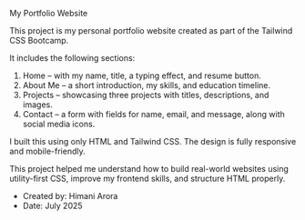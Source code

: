 My Portfolio Website

This project is my personal portfolio website created as part of the Tailwind CSS Bootcamp.

It includes the following sections:
1. Home – with my name, title, a typing effect, and resume button.
2. About Me – a short introduction, my skills, and education timeline.
3. Projects – showcasing three projects with titles, descriptions, and images.
4. Contact – a form with fields for name, email, and message, along with social media icons.

I built this using only HTML and Tailwind CSS. The design is fully responsive and mobile-friendly.

This project helped me understand how to build real-world websites using utility-first CSS, improve my frontend skills, and structure HTML properly.

- Created by: Himani Arora
- Date: July 2025

